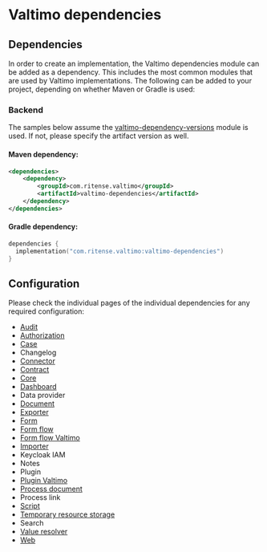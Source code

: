 # Valtimo dependencies

## Dependencies

In order to create an implementation, the Valtimo dependencies module can be added as a dependency. This includes the
most common modules that are used by Valtimo implementations. The following can be added to your project, depending on
whether Maven or Gradle is used:

### Backend
The samples below assume the [valtimo-dependency-versions](valtimo-dependency-versions.md) module is used.
If not, please specify the artifact version as well.

#### Maven dependency:
```xml
<dependencies>
    <dependency>
        <groupId>com.ritense.valtimo</groupId>
        <artifactId>valtimo-dependencies</artifactId>
    </dependency>
</dependencies>

```

#### Gradle dependency:
```kotlin
dependencies {
  implementation("com.ritense.valtimo:valtimo-dependencies")
}
```

## Configuration

Please check the individual pages of the individual dependencies for any required configuration:

* [Audit](audit.md)
* [Authorization](authorization.md)
* [Case](case.md)
* Changelog
* [Connector](connector.md)
* [Contract](contract.md)
* [Core](core.md)
* [Dashboard](dashboard.md)
* Data provider
* [Document](document.md)
* [Exporter](exporter.md)
* [Form](form.md)
* [Form flow](form-flow.md)
* [Form flow Valtimo](form-flow-valtimo.md)
* [Importer](importer.md)
* Keycloak IAM
* Notes
* Plugin
* [Plugin Valtimo](plugin.md)
* [Process document](process-document.md)
* Process link
* [Script](script.md)
* [Temporary resource storage](temporary-resource-storage.md)
* Search
* [Value resolver](value-resolver.md)
* [Web](web/web.md)
